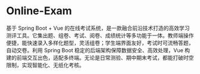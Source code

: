 # Online-Exam
基于 Spring Boot + Vue 的在线考试系统，是一款融合前沿技术打造的高效学习测评工具。它集出题、组卷、考试、阅卷、成绩统计等多功能于一体。教师端操作便捷，能快速录入多样化题型，灵活组卷；学生端界面友好，考试时可流畅答题，自动交卷。利用 Spring Boot 稳定的后端架构保障数据安全、高效处理，Vue 构建的前端交互出色，适配多终端。无论是日常测验、期中期末考试，都能打破时空限制，实现智能化、无纸化考核。 
